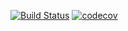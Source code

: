 [![Build Status](https://app.travis-ci.com/Insomn1ac/job4j_grabber.svg?branch=main)](https://app.travis-ci.com/Insomn1ac/job4j_grabber)
[![codecov](https://codecov.io/gh/Insomn1ac/job4j_grabber/branch/main/graph/badge.svg?token=ERK03KLIDN)](https://codecov.io/gh/Insomn1ac/job4j_grabber)